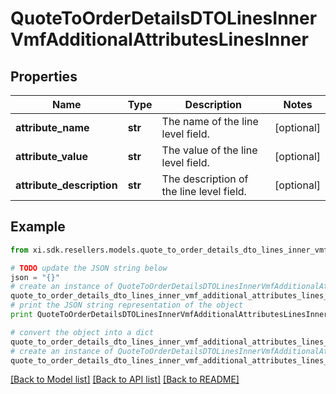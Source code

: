 # QuoteToOrderDetailsDTOLinesInnerVmfAdditionalAttributesLinesInner


## Properties

Name | Type | Description | Notes
------------ | ------------- | ------------- | -------------
**attribute_name** | **str** | The name of the line level field. | [optional] 
**attribute_value** | **str** | The value of the line level field. | [optional] 
**attribute_description** | **str** | The description of the line level field. | [optional] 

## Example

```python
from xi.sdk.resellers.models.quote_to_order_details_dto_lines_inner_vmf_additional_attributes_lines_inner import QuoteToOrderDetailsDTOLinesInnerVmfAdditionalAttributesLinesInner

# TODO update the JSON string below
json = "{}"
# create an instance of QuoteToOrderDetailsDTOLinesInnerVmfAdditionalAttributesLinesInner from a JSON string
quote_to_order_details_dto_lines_inner_vmf_additional_attributes_lines_inner_instance = QuoteToOrderDetailsDTOLinesInnerVmfAdditionalAttributesLinesInner.from_json(json)
# print the JSON string representation of the object
print QuoteToOrderDetailsDTOLinesInnerVmfAdditionalAttributesLinesInner.to_json()

# convert the object into a dict
quote_to_order_details_dto_lines_inner_vmf_additional_attributes_lines_inner_dict = quote_to_order_details_dto_lines_inner_vmf_additional_attributes_lines_inner_instance.to_dict()
# create an instance of QuoteToOrderDetailsDTOLinesInnerVmfAdditionalAttributesLinesInner from a dict
quote_to_order_details_dto_lines_inner_vmf_additional_attributes_lines_inner_form_dict = quote_to_order_details_dto_lines_inner_vmf_additional_attributes_lines_inner.from_dict(quote_to_order_details_dto_lines_inner_vmf_additional_attributes_lines_inner_dict)
```
[[Back to Model list]](../README.md#documentation-for-models) [[Back to API list]](../README.md#documentation-for-api-endpoints) [[Back to README]](../README.md)


